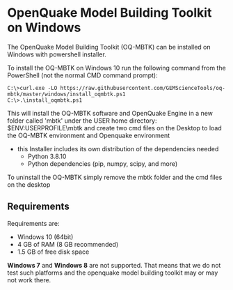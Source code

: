# OpenQuake Model Building Toolkit on Windows
The OpenQuake Model Building Toolkit (OQ-MBTK) can be installed on Windows 
with powershell installer.

To install the OQ-MBTK on Windows 10 run the following command from the PowerShell (not the normal CMD command prompt):

```
C:\>curl.exe -LO https://raw.githubusercontent.com/GEMScienceTools/oq-mbtk/master/windows/install_oqmbtk.ps1
C:\>.\install_oqmbtk.ps1 
```

This will install the OQ-MBTK software and OpenQuake Engine in a new folder called 'mbtk' under the USER home directory: $ENV:USERPROFILE\mbtk 
and create two cmd files on the Desktop to load the OQ-MBTK environment and Openquake environment

- this Installer includes its own distribution of the dependencies needed 
    - Python 3.8.10
    - Python dependencies (pip, numpy, scipy, and more)

To uninstall the OQ-MBTK simply remove the mbtk folder and the cmd files on the desktop


## Requirements

Requirements are:

- Windows 10 (64bit)
- 4 GB of RAM (8 GB recommended)
- 1.5 GB of free disk space

**Windows 7** and **Windows 8** are not supported. That means that we do
not test such platforms and the openquake model building toolkit may or may not work there. 
